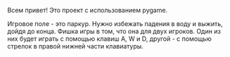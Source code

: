 Всем привет! Это проект с использованием pygame.

Игровое поле - это паркур. Нужно избежать падения в воду и выжить, дойдя до конца. Фишка игры в том, что она для двух игроков. Один из них будет играть с помощью клавиш A, W и D, другой - с помощью стрелок в правой нижней части клавиатуры.

